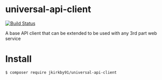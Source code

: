 # universal-api-client

[![Build Status](https://travis-ci.org/jkirkby91/universal-api-client.svg?branch=master)](https://travis-ci.org/jkirkby91/universal-api-client)

A base API client that can be extended to be used with any 3rd part web service

# Install

    $ composer require jkirkby91/universal-api-client